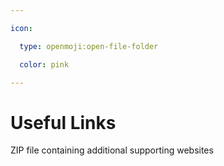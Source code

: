 ```yaml
---

icon: 

  type: openmoji:open-file-folder

  color: pink

---
```


# Useful Links

ZIP file containing additional supporting websites